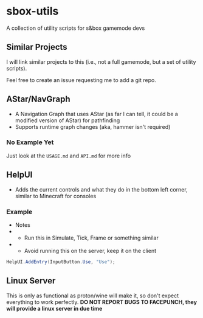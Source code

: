 # sbox-utils
A collection of utility scripts for s&amp;box gamemode devs

## Similar Projects

I will link similar projects to this (i.e., not a full gamemode, but a set of utility scripts).

Feel free to create an issue requesting me to add a git repo.


## AStar/NavGraph

- A Navigation Graph that uses AStar (as far I can tell, it could be a modified version of AStar) for pathfinding
- Supports runtime graph changes (aka, hammer isn't required)

### No Example Yet
Just look at the `USAGE.md` and `API.md` for more info

## HelpUI

- Adds the current controls and what they do in the bottom left corner, similar to Minecraft for consoles

### Example

- Notes
- - Run this in Simulate, Tick, Frame or something similar
- - Avoid running this on the server, keep it on the client

```cs
HelpUI.AddEntry(InputButton.Use, "Use");
```

## Linux Server

This is only as functional as proton/wine will make it, so don't expect everything to work perfectly. **DO NOT REPORT BUGS TO FACEPUNCH, they will provide a linux server in due time**
